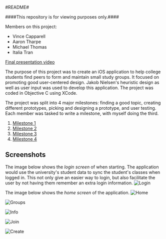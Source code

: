 #README#

####This repository is for viewing purposes only.####

Members on this project:
* Vince Capparell
* Aaron Tharpe
* Michael Thomas
* Italia Tran

[Final presentation video](https://www.youtube.com/watch?v=l-lpWqFChjk)

The purpose of this project was to create an iOS application to help college students find peers to form and maintain small study groups. It focused on promoting good user-centered design. Jakob Nielsen's heuristic design as well as user input was used to develop this application. The project was coded in Objective C using XCode.

The project was split into 4 major milestones: finding a good topic, creating different prototypes, picking and designing a prototype, and user testing. Each member was tasked to write a milestone, with myself doing the third.

1. [Milestone 1](https://drive.google.com/file/d/0B2wvpMZu6BU6QXRfVHFZY09JZ00/view?usp=sharing) 
2. [Milestone 2](https://drive.google.com/open?id=0B2wvpMZu6BU6Z3hva1FQMm9GTnM&authuser=0)  
3. [Milestone 3](https://drive.google.com/open?id=0B2wvpMZu6BU6MWJTWDJCTGlIR1E&authuser=0)  
4. [Milestone 4](https://drive.google.com/open?id=0B2wvpMZu6BU6LXZqZHA0cE9SS28&authuser=0)

## Screenshots
The image below shows the *login screen* of when starting. The application would use the university's student data to sync the student's classes when logged in. This not only give an easier way to login, but also facilitate the user by not having them remember an extra login information.
![Login](http://i.imgur.com/zXYkIJj.png)

The image below shows the *home screen* of the application. 
![Home](http://i.imgur.com/Pjubp2i.png)

![Groups](http://i.imgur.com/HlvY9AH.png)

![Info](http://i.imgur.com/ji6FSvd.png)

![Join](http://i.imgur.com/smXDwPJ.png)

![Create](http://i.imgur.com/4JuRseE.png)

